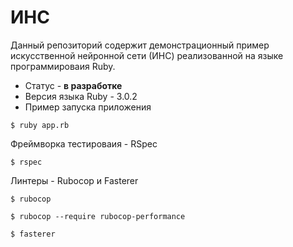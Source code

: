 # ИНС

Данный репозиторий содержит демонстрационный пример искусственной 
нейронной сети (ИНС) реализованной на языке программироваия Ruby.

* Статус - __в разработке__
* Версия языка Ruby - 3.0.2
* Пример запуска приложения
```shell
$ ruby app.rb
```

Фреймворка тестироваия - RSpec
```shell
$ rspec
```

Линтеры - Rubocop и Fasterer
```shell
$ rubocop

$ rubocop --require rubocop-performance

$ fasterer
```